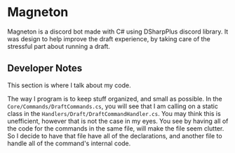 ﻿# Magneton
Magneton is a discord bot made with C# using DSharpPlus discord library.
It was design to help improve the draft experience, by taking care of
the stressful part about running a draft.

## Developer Notes
This section is where I talk about my code.

The way I program is to keep stuff organized, and small as possible. In the `Core/Commands/DraftCommands.cs`,
you will see that I am calling on a static class in the `Handlers/Draft/DraftCommandHandler.cs`. 
You may think this is unefficient, however that is not the case in my eyes. You see by having all of the code
for the commands in the same file, will make the file seem clutter. So I decide to have that file have all of
the declarations, and another file to handle all of the command's internal code.

